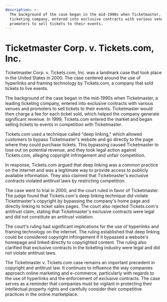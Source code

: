 ```yaml
---
description: >-
  The background of the case began in the mid-1990s when Ticketmaster, a leading
  ticketing company, entered into exclusive contracts with various venues and
  promoters to sell tickets to their events.
---
```


# Ticketmaster Corp. v. Tickets.com, Inc.

Ticketmaster Corp. v. Tickets.com, Inc. was a landmark case that took place in the United States in 2000. The case centered around the use of hyperlinks and framing technology by Tickets.com, a company that sold tickets to live events.

The background of the case began in the mid-1990s when Ticketmaster, a leading ticketing company, entered into exclusive contracts with various venues and promoters to sell tickets to their events. Ticketmaster would then charge a fee for each ticket sold, which helped the company generate significant revenue. In 1999, Tickets.com entered the market and began selling tickets to events in competition with Ticketmaster.

Tickets.com used a technique called "deep linking," which allowed customers to bypass Ticketmaster's website and go directly to the page where they could purchase tickets. This bypassing caused Ticketmaster to lose out on potential revenue, and they took legal action against Tickets.com, alleging copyright infringement and unfair competition.

In response, Tickets.com argued that deep linking was a common practice on the internet and was a legitimate way to provide access to publicly available information. They also claimed that Ticketmaster's exclusive contracts violated antitrust laws by restricting competition.

The case went to trial in 2000, and the court ruled in favor of Ticketmaster. The judge found that Tickets.com's deep linking technique did violate Ticketmaster's copyright by bypassing the company's home page and directly linking to ticket sales pages. The court also rejected Tickets.com's antitrust claim, stating that Ticketmaster's exclusive contracts were legal and did not constitute an antitrust violation.

The court's ruling had significant implications for the use of hyperlinks and framing technology on the internet. The ruling established that deep linking could be considered copyright infringement if it bypassed a website's homepage and linked directly to copyrighted content. The ruling also clarified that exclusive contracts in the ticketing industry were legal and did not violate antitrust laws.

The Ticketmaster v. Tickets.com case remains an important precedent in copyright and antitrust law. It continues to influence the way companies approach online marketing and e-commerce, particularly with regards to the use of hyperlinks and the enforcement of exclusive contracts. The case serves as a reminder that companies must be vigilant in protecting their intellectual property rights and carefully consider their competitive practices in the online marketplace.
